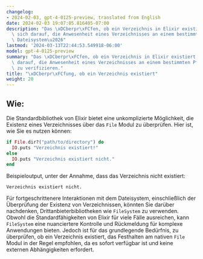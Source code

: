 ```yaml
---
changelog:
- 2024-02-03, gpt-4-0125-preview, translated from English
date: 2024-02-03 19:07:05.816405-07:00
description: "Das \xDCberpr\xFCfen, ob ein Verzeichnis in Elixir existiert, bezieht\
  \ sich darauf, die Anwesenheit eines Verzeichnisses an einem bestimmten Pfad im\
  \ Dateisystem\u2026"
lastmod: '2024-03-13T22:44:53.549918-06:00'
model: gpt-4-0125-preview
summary: "Das \xDCberpr\xFCfen, ob ein Verzeichnis in Elixir existiert, bezieht sich\
  \ darauf, die Anwesenheit eines Verzeichnisses an einem bestimmten Pfad im Dateisystem\
  \ zu verifizieren."
title: "\xDCberpr\xFCfung, ob ein Verzeichnis existiert"
weight: 20
---
```


## Wie:
Die Standardbibliothek von Elixir bietet eine unkomplizierte Möglichkeit, die Existenz eines Verzeichnisses über das `File` Modul zu überprüfen. Hier ist, wie Sie es nutzen können:

```elixir
if File.dir?("path/to/directory") do
  IO.puts "Verzeichnis existiert!"
else
  IO.puts "Verzeichnis existiert nicht."
end
```

Beispieloutput, unter der Annahme, dass das Verzeichnis nicht existiert:
```
Verzeichnis existiert nicht.
```

Für fortgeschrittenere Interaktionen mit dem Dateisystem, einschließlich der Überprüfung der Existenz von Verzeichnissen, könnten Sie darüber nachdenken, Drittanbieterbibliotheken wie `FileSystem` zu verwenden. Obwohl die Standardfähigkeiten von Elixir für viele Fälle ausreichen, kann `FileSystem` eine nuanciertere Kontrolle und Rückmeldung für komplexe Anwendungen bieten. Jedoch ist für das grundlegende Bedürfnis, zu überprüfen, ob ein Verzeichnis existiert, das Festhalten am nativen `File` Modul in der Regel empfohlen, da es sofort verfügbar ist und keine externen Abhängigkeiten erfordert.

